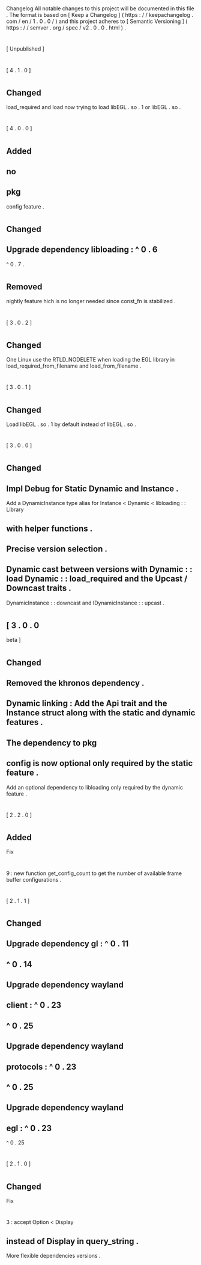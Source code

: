 #
Changelog
All
notable
changes
to
this
project
will
be
documented
in
this
file
.
The
format
is
based
on
[
Keep
a
Changelog
]
(
https
:
/
/
keepachangelog
.
com
/
en
/
1
.
0
.
0
/
)
and
this
project
adheres
to
[
Semantic
Versioning
]
(
https
:
/
/
semver
.
org
/
spec
/
v2
.
0
.
0
.
html
)
.
#
#
[
Unpublished
]
#
#
[
4
.
1
.
0
]
#
#
#
Changed
-
load_required
and
load
now
trying
to
load
libEGL
.
so
.
1
or
libEGL
.
so
.
#
#
[
4
.
0
.
0
]
#
#
#
Added
-
no
-
pkg
-
config
feature
.
#
#
#
Changed
-
Upgrade
dependency
libloading
:
^
0
.
6
-
>
^
0
.
7
.
#
#
#
Removed
-
nightly
feature
hich
is
no
longer
needed
since
const_fn
is
stabilized
.
#
#
[
3
.
0
.
2
]
#
#
#
Changed
-
One
Linux
use
the
RTLD_NODELETE
when
loading
the
EGL
library
in
load_required_from_filename
and
load_from_filename
.
#
#
[
3
.
0
.
1
]
#
#
#
Changed
-
Load
libEGL
.
so
.
1
by
default
instead
of
libEGL
.
so
.
#
#
[
3
.
0
.
0
]
#
#
#
Changed
-
Impl
Debug
for
Static
Dynamic
and
Instance
.
-
Add
a
DynamicInstance
type
alias
for
Instance
<
Dynamic
<
libloading
:
:
Library
>
>
with
helper
functions
.
-
Precise
version
selection
.
-
Dynamic
cast
between
versions
with
Dynamic
:
:
load
Dynamic
:
:
load_required
and
the
Upcast
/
Downcast
traits
.
-
DynamicInstance
:
:
downcast
and
IDynamicInstance
:
:
upcast
.
#
#
[
3
.
0
.
0
-
beta
]
#
#
#
Changed
-
Removed
the
khronos
dependency
.
-
Dynamic
linking
:
Add
the
Api
trait
and
the
Instance
struct
along
with
the
static
and
dynamic
features
.
-
The
dependency
to
pkg
-
config
is
now
optional
only
required
by
the
static
feature
.
-
Add
an
optional
dependency
to
libloading
only
required
by
the
dynamic
feature
.
#
#
[
2
.
2
.
0
]
#
#
#
Added
-
Fix
#
9
:
new
function
get_config_count
to
get
the
number
of
available
frame
buffer
configurations
.
#
#
[
2
.
1
.
1
]
#
#
#
Changed
-
Upgrade
dependency
gl
:
^
0
.
11
-
>
^
0
.
14
-
Upgrade
dependency
wayland
-
client
:
^
0
.
23
-
>
^
0
.
25
-
Upgrade
dependency
wayland
-
protocols
:
^
0
.
23
-
>
^
0
.
25
-
Upgrade
dependency
wayland
-
egl
:
^
0
.
23
-
>
^
0
.
25
#
#
[
2
.
1
.
0
]
#
#
#
Changed
-
Fix
#
3
:
accept
Option
<
Display
>
instead
of
Display
in
query_string
.
-
More
flexible
dependencies
versions
.
